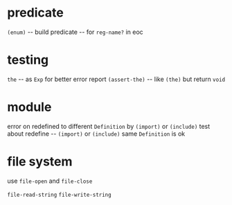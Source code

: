 # predicate

`(enum)` -- build predicate -- for `reg-name?` in eoc

# testing

`the` -- as `Exp` for better error report
`(assert-the)` -- like `(the)` but return `void`

# module

error on redefined to different `Definition` by `(import)` or `(include)`
test about redefine -- `(import)` or `(include)` same `Definition` is ok

# file system

use `file-open` and `file-close`

`file-read-string`
`file-write-string`
